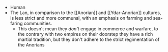 - Human
- The Lan, in comparison to the [[Anorian]] and [[Ydar-Anorian]] cultures, is less strict and more communal, with an emphasis on farming and sea-faring communities.
	- This doesn't mean they _don't_ engage in commerce and warfare, to the contrary with two empires on their doorstep they have a rich martial tradition, but they don't adhere to the strict regimentation of the Anorians